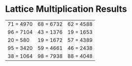 # Lattice Multiplication Results

|   |   |   |
|---|---|---|
| 71 = 4970 | 68 = 6732 | 62 = 4588 |
| 96 = 7104 | 43 = 1376 | 19 = 1653 |
| 20 = 580 | 19 = 1672 | 57 = 4389 |
| 95 = 3420 | 59 = 4661 | 46 = 2438 |
| 38 = 1064 | 98 = 7938 | 88 = 4048 |
